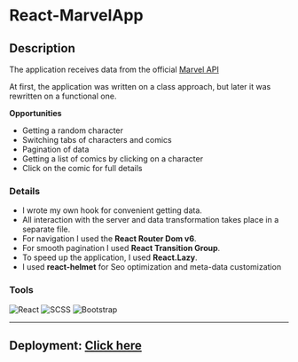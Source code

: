 # React-MarvelApp

## **Description**

The application receives data from the official [Marvel API](https://developer.marvel.com/)

At first, the application was written on a class approach, but later it was rewritten on a functional one.

**Opportunities**

- Getting a random character
- Switching tabs of characters and comics
- Pagination of data
- Getting a list of comics by clicking on a character
- Сlick on the comic for full details

### **Details**

- I wrote my own hook for convenient getting data.
- All interaction with the server and data transformation takes place in a separate file.
- For navigation I used the **React Router Dom v6**.
- For smooth pagination I used **React Transition Group**.
- To speed up the application, I used **React.Lazy**.
- I used **react-helmet** for Seo optimization and meta-data customization

### **Tools**

![React](https://img.shields.io/badge/-React-090909?style=for-the-badge&logo=React&logoColor=61DBFB)
![SCSS](https://img.shields.io/badge/-SCSS-090909?style=for-the-badge&logo=SASS&logoColor=CD6799)
![Bootstrap](https://img.shields.io/badge/-Bootstrap-090909?style=for-the-badge&logo=Bootstrap&logoColor=563d7c)

---

## **Deployment:** [Click here](https://marvelapp-alpha.vercel.app/)
